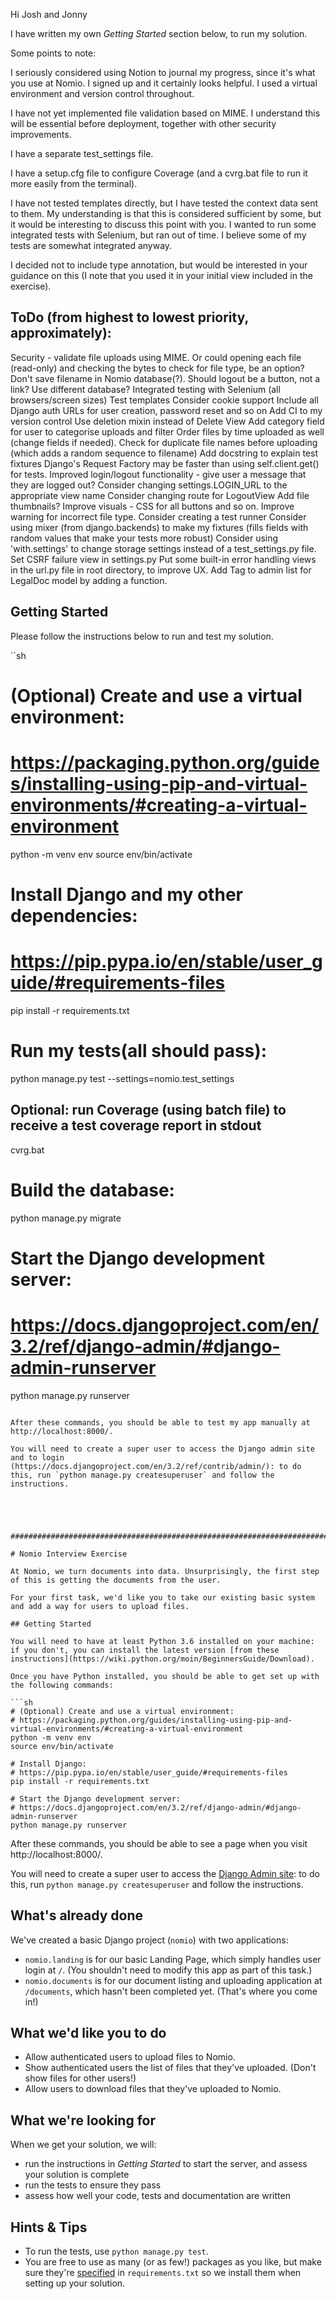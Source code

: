 Hi Josh and Jonny

I have written my own _Getting Started_ section below, to run my solution. 

Some points to note:

I seriously considered using Notion to journal my progress, since it's what you use at Nomio. I signed up and it certainly looks helpful. I used a virtual environment and version control throughout. 

I have not yet implemented file validation based on MIME. I understand this will be essential before deployment, together with other security improvements.

I have a separate test_settings file. 

I have a setup.cfg file to configure Coverage (and a cvrg.bat file to run it more easily from the terminal). 

I have not tested templates directly, but I have tested the context data sent to them. My understanding is that this is considered sufficient by some, but it would be interesting to discuss this point with you. I wanted to run some integrated tests with Selenium, but ran out of time. I believe some of my tests are somewhat integrated anyway. 

I decided not to include type annotation, but would be interested in your guidance on this (I note that you used it in your initial view included in the exercise). 

## ToDo (from highest to lowest priority, approximately):

Security - validate file uploads using MIME. Or could opening each file (read-only) and checking the bytes to check for file type, be an option? 
Don't save filename in Nomio database(?).
Should logout be a button, not a link?
Use different database?
Integrated testing with Selenium (all browsers/screen sizes)
Test templates
Consider cookie support
Include all Django auth URLs for user creation, password reset and so on
Add CI to my version control
Use deletion mixin instead of Delete View
Add category field for user to categorise uploads and filter
Order files by time uploaded as well (change fields if needed).
Check for duplicate file names before uploading (which adds a random sequence to filename)
Add docstring to explain test fixtures
Django's Request Factory may be faster than using self.client.get() for tests. 
Improved login/logout functionality - give user a message that they are logged out?
Consider changing settings.LOGIN_URL to the appropriate view name
Consider changing route for LogoutView
Add file thumbnails?
Improve visuals - CSS for all buttons and so on. Improve warning for incorrect file type. 
Consider creating a test runner
Consider using mixer (from django.backends) to make my fixtures (fills fields with random values that make your tests more robust)
Consider using 'with.settings' to change storage settings instead of a test_settings.py file. 
Set CSRF failure view in settings.py
Put some built-in error handling views in the url.py file in root directory, to improve UX. 
Add Tag to admin list for LegalDoc model by adding a function. 


## Getting Started

Please follow the instructions below to run and test my solution. 

``sh
# (Optional) Create and use a virtual environment:
# https://packaging.python.org/guides/installing-using-pip-and-virtual-environments/#creating-a-virtual-environment
python -m venv env
source env/bin/activate

# Install Django and my other dependencies:
# https://pip.pypa.io/en/stable/user_guide/#requirements-files
pip install -r requirements.txt

# Run my tests(all should pass):
python manage.py test --settings=nomio.test_settings

## Optional: run Coverage (using batch file) to receive a test coverage report in stdout
cvrg.bat

# Build the database:
python manage.py migrate

# Start the Django development server:
# https://docs.djangoproject.com/en/3.2/ref/django-admin/#django-admin-runserver
python manage.py runserver
```

After these commands, you should be able to test my app manually at http://localhost:8000/.

You will need to create a super user to access the Django admin site and to login (https://docs.djangoproject.com/en/3.2/ref/contrib/admin/): to do this, run `python manage.py createsuperuser` and follow the instructions.





######################################################################################################################################

# Nomio Interview Exercise

At Nomio, we turn documents into data. Unsurprisingly, the first step of this is getting the documents from the user.

For your first task, we'd like you to take our existing basic system and add a way for users to upload files.

## Getting Started

You will need to have at least Python 3.6 installed on your machine: if you don't, you can install the latest version [from these instructions](https://wiki.python.org/moin/BeginnersGuide/Download).

Once you have Python installed, you should be able to get set up with the following commands:

```sh
# (Optional) Create and use a virtual environment:
# https://packaging.python.org/guides/installing-using-pip-and-virtual-environments/#creating-a-virtual-environment
python -m venv env
source env/bin/activate

# Install Django:
# https://pip.pypa.io/en/stable/user_guide/#requirements-files
pip install -r requirements.txt

# Start the Django development server:
# https://docs.djangoproject.com/en/3.2/ref/django-admin/#django-admin-runserver
python manage.py runserver
```

After these commands, you should be able to see a page when you visit http://localhost:8000/.

You will need to create a super user to access the [Django Admin site](https://docs.djangoproject.com/en/3.2/ref/contrib/admin/): to do this, run `python manage.py createsuperuser` and follow the instructions.

## What's already done

We've created a basic Django project (`nomio`) with two applications:

- `nomio.landing` is for our basic Landing Page, which simply handles user login at `/`. (You shouldn't need to modify this app as part of this task.)
- `nomio.documents` is for our document listing and uploading application at `/documents`, which hasn't been completed yet. (That's where you come in!)

## What we'd like you to do

- Allow authenticated users to upload files to Nomio.
- Show authenticated users the list of files that they've uploaded. (Don't show files for other users!)
- Allow users to download files that they've uploaded to Nomio.

## What we're looking for

When we get your solution, we will:

- run the instructions in _Getting Started_ to start the server, and assess your solution is complete
- run the tests to ensure they pass
- assess how well your code, tests and documentation are written

## Hints & Tips

- To run the tests, use `python manage.py test`.
- You are free to use as many (or as few!) packages as you like, but make sure they're [specified](https://pip.pypa.io/en/stable/user_guide/#requirements-files) in `requirements.txt` so we install them when setting up your solution.
